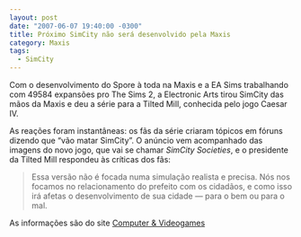 ```yaml
---
layout: post
date: "2007-06-07 19:40:00 -0300"
title: Próximo SimCity não será desenvolvido pela Maxis
category: Maxis
tags: 
  - SimCity
---
```


Com o desenvolvimento do Spore à toda na Maxis e a EA Sims trabalhando com 49584 expansões pro The Sims 2, a Electronic Arts tirou SimCity das mãos da Maxis e deu a série para a Tilted Mill, conhecida pelo jogo Caesar IV.

As reações foram instantâneas: os fãs da série criaram tópicos em fóruns dizendo que “vão matar SimCity”. O anúncio vem acompanhado das imagens do novo jogo, que vai se chamar _SimCity Societies_, e o presidente da Tilted Mill respondeu às críticas dos fãs:

> Essa versão não é focada numa simulação realista e precisa. Nós nos focamos no relacionamento do prefeito com os cidadãos, e como isso irá afetas o desenvolvimento de sua cidade — para o bem ou para o mal.

As informações são do site [Computer & Videogames](http://www.computerandvideogames.com/article.php?id=165432)